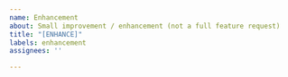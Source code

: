 ```yaml
---
name: Enhancement
about: Small improvement / enhancement (not a full feature request)
title: "[ENHANCE]"
labels: enhancement
assignees: ''

---
```



